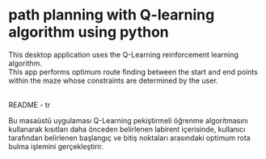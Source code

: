 # path planning with Q-learning algorithm using python

This desktop application uses the Q-Learning reinforcement learning algorithm.\
This app performs optimum route finding between the start and end points within the maze whose 
constraints are determined by the user.

\
README - tr

Bu masaüstü uygulaması Q-Learning pekiştirmeli öğrenme algoritmasını kullanarak 
kısıtları daha önceden belirlenen labirent içerisinde, kullanıcı tarafından belirlenen 
başlangıç ve bitiş noktaları arasındaki optimum rota bulma işlemini gerçekleştirir.
